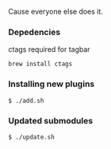 Cause everyone else does it.
### Depedencies 

ctags required for tagbar

`
brew install ctags
`

### Installing new plugins

`
$ ./add.sh
`

### Updated submodules

`
$ ./update.sh
`
